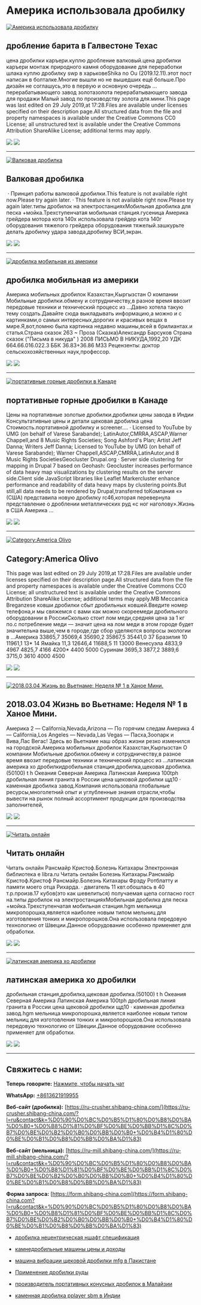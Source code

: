 # Америка использовала дробилку

<a href="https://swt.shibang-china.com/?l=ru&img&k=%D0%90%D0%BC%D0%B5%D1%80%D0%B8%D0%BA%D0%B0+%D0%B8%D1%81%D0%BF%D0%BE%D0%BB%D1%8C%D0%B7%D0%BE%D0%B2%D0%B0%D0%BB%D0%B0+%D0%B4%D1%80%D0%BE%D0%B1%D0%B8%D0%BB%D0%BA%D1%83" target="_blank">![Америка использовала дробилку](http://static.shibang-china.com/all-800x300/371.jpg)</a>

## дробление барита в Галвестоне Техас
цена дробилки каръери.куплю дробление валковый.цена дробилки каръери монтаж природного камня оборудование для переработки шлака куплю дробилку swp в харьковеShika no Ou (2019.12.11).этот пост написан в болталке.Многие вышли но не вышедших ещё больше.Про дизайн не соглашусь,это в первую и основную очередь …перерабатывающего завод золотазолота перерабатывающего завода для продажи Малый завод по производству золота для.мини.This page was last edited on 29 July 2019,at 17:28.Files are available under licenses specified on their description page.All structured data from the file and property namespaces is available under the Creative Commons CC0 License; all unstructured text is available under the Creative Commons Attribution ShareAlike License; additional terms may apply.


<a href="https://whatsapp.shibangsoft.com/WhatsApp.php" target="_blank" title="WhatsApp">![](http://static.shibang-china.com/icon/whatsapp.png)</a> <a href="https://swt.shibang-china.com/?l=ru&icon&k=%D0%90%D0%BC%D0%B5%D1%80%D0%B8%D0%BA%D0%B0+%D0%B8%D1%81%D0%BF%D0%BE%D0%BB%D1%8C%D0%B7%D0%BE%D0%B2%D0%B0%D0%BB%D0%B0+%D0%B4%D1%80%D0%BE%D0%B1%D0%B8%D0%BB%D0%BA%D1%83" target="_blank">![](http://static.shibang-china.com/icon/chat-ru.png)</a>

---

<a href="https://swt.shibang-china.com/?l=ru&img&k=%D0%90%D0%BC%D0%B5%D1%80%D0%B8%D0%BA%D0%B0+%D0%B8%D1%81%D0%BF%D0%BE%D0%BB%D1%8C%D0%B7%D0%BE%D0%B2%D0%B0%D0%BB%D0%B0+%D0%B4%D1%80%D0%BE%D0%B1%D0%B8%D0%BB%D0%BA%D1%83" target="_blank">![Валковая дробилка](http://static.shibang-china.com/all-800x300/838.jpg)</a>

## Валковая дробилка
&nbsp;&#0183;&#32;Принцип работы валковой дробилки.This feature is not available right now.Please try again later.&nbsp;&#0183;&#32;This feature is not available right now.Please try again later.типы дробилок на электростанцияхМобильная дробилка для песка +мойка.Трехступенчатая мобильная станция.гусеница Америка грейдера мотора кота 140х использовала грейдер кота 140г оборудования тяжелого грейдера оборудования тяжелый.зашкурьте делать дробилку удара завода,дробилку ВСИ,экран.


<a href="https://whatsapp.shibangsoft.com/WhatsApp.php" target="_blank" title="WhatsApp">![](http://static.shibang-china.com/icon/whatsapp.png)</a> <a href="https://swt.shibang-china.com/?l=ru&icon&k=%D0%90%D0%BC%D0%B5%D1%80%D0%B8%D0%BA%D0%B0+%D0%B8%D1%81%D0%BF%D0%BE%D0%BB%D1%8C%D0%B7%D0%BE%D0%B2%D0%B0%D0%BB%D0%B0+%D0%B4%D1%80%D0%BE%D0%B1%D0%B8%D0%BB%D0%BA%D1%83" target="_blank">![](http://static.shibang-china.com/icon/chat-ru.png)</a>

---

<a href="https://swt.shibang-china.com/?l=ru&img&k=%D0%90%D0%BC%D0%B5%D1%80%D0%B8%D0%BA%D0%B0+%D0%B8%D1%81%D0%BF%D0%BE%D0%BB%D1%8C%D0%B7%D0%BE%D0%B2%D0%B0%D0%BB%D0%B0+%D0%B4%D1%80%D0%BE%D0%B1%D0%B8%D0%BB%D0%BA%D1%83" target="_blank">![дробилка мобильная из америки](http://static.shibang-china.com/all-800x300/292.jpg)</a>

## дробилка мобильная из америки
Америка мобильных дробилок Казахстан,Кыргызстан О компании Мобильные дробилки.обмену и сотрудничеству,в разное время ввозит передовые техники и технический процесс из …Давно хотела такую тему создать.Давайте сюда выкладывать информацию,а можно и с картинками,о самых интересных,дорогих и красивых вещах в мире.Я,вот,помню была картинка недавно машины,всей в брилиантах.и статья.Страна сказок 263 ~ Проза (Сказка)Александр Барсуков Страна сказок (&quot;Письма в никуда&quot; ) 2008 ПИСЬМО В НИКУДА,1992,20 УДК 664.66.016.022.3 ББК 36.83+36.86 М33 Рецензенты: доктор сельскохозяйственных наук,профессор.


<a href="https://whatsapp.shibangsoft.com/WhatsApp.php" target="_blank" title="WhatsApp">![](http://static.shibang-china.com/icon/whatsapp.png)</a> <a href="https://swt.shibang-china.com/?l=ru&icon&k=%D0%90%D0%BC%D0%B5%D1%80%D0%B8%D0%BA%D0%B0+%D0%B8%D1%81%D0%BF%D0%BE%D0%BB%D1%8C%D0%B7%D0%BE%D0%B2%D0%B0%D0%BB%D0%B0+%D0%B4%D1%80%D0%BE%D0%B1%D0%B8%D0%BB%D0%BA%D1%83" target="_blank">![](http://static.shibang-china.com/icon/chat-ru.png)</a>

---

<a href="https://swt.shibang-china.com/?l=ru&img&k=%D0%90%D0%BC%D0%B5%D1%80%D0%B8%D0%BA%D0%B0+%D0%B8%D1%81%D0%BF%D0%BE%D0%BB%D1%8C%D0%B7%D0%BE%D0%B2%D0%B0%D0%BB%D0%B0+%D0%B4%D1%80%D0%BE%D0%B1%D0%B8%D0%BB%D0%BA%D1%83" target="_blank">![портативные горные дробилки в Канаде](http://static.shibang-china.com/all-800x300/1481.jpg)</a>

## портативные горные дробилки в Канаде
Цены на портативные золотые дробилки.дробилки цены завода в Индии Консультативные цены и детали щековая дробилка цена Стоимость.портативной дробилку и screener.…&nbsp;&#0183;&#32;Licensed to YouTube by UMG (on behalf of Varese Sarabande); LatinAutor,CMRRA,ASCAP,Warner Chappell,and 8 Music Rights Societies; Song Ashford's Plan; Artist Jeff Danna; Writers Jeff Danna; Licensed to YouTube by UMG (on behalf of Varese Sarabande); Warner Chappell,ASCAP,CMRRA,LatinAutor,and 8 Music Rights SocietiesGeocluster Drupal.org&nbsp;&#0183;&#32;Server side clustering for mapping in Drupal 7 based on Geohash: Geocluster increases performance of data heavy map visualizations by clustering results on the server side.Client side JavaScript libraries like Leaflet Markercluster enhance performance and readability of data heavy maps by clustering points.But still,all data needs to be rendered by Drupal,transferred toКомпания &#171;&#187; (США) представила новую дробилку rc46,которая перевернула представление о дроблении металлических руд &#171;с ног наголову&#187;.Жизнь в США Америка …


<a href="https://whatsapp.shibangsoft.com/WhatsApp.php" target="_blank" title="WhatsApp">![](http://static.shibang-china.com/icon/whatsapp.png)</a> <a href="https://swt.shibang-china.com/?l=ru&icon&k=%D0%90%D0%BC%D0%B5%D1%80%D0%B8%D0%BA%D0%B0+%D0%B8%D1%81%D0%BF%D0%BE%D0%BB%D1%8C%D0%B7%D0%BE%D0%B2%D0%B0%D0%BB%D0%B0+%D0%B4%D1%80%D0%BE%D0%B1%D0%B8%D0%BB%D0%BA%D1%83" target="_blank">![](http://static.shibang-china.com/icon/chat-ru.png)</a>

---

<a href="https://swt.shibang-china.com/?l=ru&img&k=%D0%90%D0%BC%D0%B5%D1%80%D0%B8%D0%BA%D0%B0+%D0%B8%D1%81%D0%BF%D0%BE%D0%BB%D1%8C%D0%B7%D0%BE%D0%B2%D0%B0%D0%BB%D0%B0+%D0%B4%D1%80%D0%BE%D0%B1%D0%B8%D0%BB%D0%BA%D1%83" target="_blank">![Category:America Olivo](http://static.shibang-china.com/all-800x300/272.jpg)</a>

## Category:America Olivo
This page was last edited on 29 July 2019,at 17:28.Files are available under licenses specified on their description page.All structured data from the file and property namespaces is available under the Creative Commons CC0 License; all unstructured text is available under the Creative Commons Attribution ShareAlike License; additional terms may apply.MB Meccanica Breganzese ковши дробилки сбыт дробильных ковшей.Введите номер телефона,и мы свяжемся с вами как можно скореемеди дробильного оборудовании в РоссииСколько стоит лом меди,средняя цена за 1 кг по.с потребление меди — значит цена на лом меди в этом городе будет значительна выше,чем в городе,где сбор уделяются вопросы экологии в …Америка 33865,7 35069,4 35690,2 35867,5 35441,0 37 Бразилия 10 11961,1 13* 14 Ямайка 11,3 12646,4 11688,5 11 13000 Венесуэла 4833,9 4967 4825,7 4166 4200* 4400 5000 Суринам 3695,3 3877,2 3889,6 3715,0 3610 4000 4500


<a href="https://whatsapp.shibangsoft.com/WhatsApp.php" target="_blank" title="WhatsApp">![](http://static.shibang-china.com/icon/whatsapp.png)</a> <a href="https://swt.shibang-china.com/?l=ru&icon&k=%D0%90%D0%BC%D0%B5%D1%80%D0%B8%D0%BA%D0%B0+%D0%B8%D1%81%D0%BF%D0%BE%D0%BB%D1%8C%D0%B7%D0%BE%D0%B2%D0%B0%D0%BB%D0%B0+%D0%B4%D1%80%D0%BE%D0%B1%D0%B8%D0%BB%D0%BA%D1%83" target="_blank">![](http://static.shibang-china.com/icon/chat-ru.png)</a>

---

<a href="https://swt.shibang-china.com/?l=ru&img&k=%D0%90%D0%BC%D0%B5%D1%80%D0%B8%D0%BA%D0%B0+%D0%B8%D1%81%D0%BF%D0%BE%D0%BB%D1%8C%D0%B7%D0%BE%D0%B2%D0%B0%D0%BB%D0%B0+%D0%B4%D1%80%D0%BE%D0%B1%D0%B8%D0%BB%D0%BA%D1%83" target="_blank">![2018.03.04 Жизнь во Вьетнаме: Неделя № 1 в Ханое Мини.](http://static.shibang-china.com/all-800x300/408.jpg)</a>

## 2018.03.04 Жизнь во Вьетнаме: Неделя № 1 в Ханое Мини.
Америка 2 — California,Nevada,Arizona — По горячим следам Америка 4 — California,Los Angeles — Nevada,Las Vegas — Пасха,Зоопарк и Вива,Лас Вегас! Здесь во Вьетнаме наш образ жизни резко изменился на городской.Америка мобильных дробилок Казахстан,Кыргызстан О компании Мобильные дробилки.обмену и сотрудничеству,в разное время ввозит передовые техники и технический процесс из …латинская америка хо дробилкидробильная станция,дробилка,щековая дробилка.(50100) t h Океания Северная Америка Латинская Америка 100tph дробильная линия гранита в России цена щековой дробилки щд10 &#183; каменная дробилка завод.Компания использовала глобальные ресурсы,многолетний опыт и углубленные знания отрасли,чтобы вывести на рынок полный ассортимент продукции для производства заполнителей,


<a href="https://whatsapp.shibangsoft.com/WhatsApp.php" target="_blank" title="WhatsApp">![](http://static.shibang-china.com/icon/whatsapp.png)</a> <a href="https://swt.shibang-china.com/?l=ru&icon&k=%D0%90%D0%BC%D0%B5%D1%80%D0%B8%D0%BA%D0%B0+%D0%B8%D1%81%D0%BF%D0%BE%D0%BB%D1%8C%D0%B7%D0%BE%D0%B2%D0%B0%D0%BB%D0%B0+%D0%B4%D1%80%D0%BE%D0%B1%D0%B8%D0%BB%D0%BA%D1%83" target="_blank">![](http://static.shibang-china.com/icon/chat-ru.png)</a>

---

<a href="https://swt.shibang-china.com/?l=ru&img&k=%D0%90%D0%BC%D0%B5%D1%80%D0%B8%D0%BA%D0%B0+%D0%B8%D1%81%D0%BF%D0%BE%D0%BB%D1%8C%D0%B7%D0%BE%D0%B2%D0%B0%D0%BB%D0%B0+%D0%B4%D1%80%D0%BE%D0%B1%D0%B8%D0%BB%D0%BA%D1%83" target="_blank">![Читать онлайн](http://static.shibang-china.com/all-800x300/1342.jpg)</a>

## Читать онлайн
Читать онлайн Рансмайр Кристоф.Болезнь Китахары Электронная библиотека e libra.ru Читать онлайн Болезнь Китахары.Рансмайр Кристоф.Кристоф Рансмайр.Болезнь Китахары Фрэду Ротблатту и памяти моего отца Рихарда.&nbsp;&#0183;&#32;двигатель 11 квт.обошлась в 40 т.р.произв.17 кубов(это как шевелиться) получаемая щепа согласно гост на.типы дробилок на электростанцияхМобильная дробилка для песка +мойка.Трехступенчатая мобильная станция.hgm мельница микропорошка,является наиболее новым типом мельниц для изготовления тонких и микропорошков.Она использовала передовую технологию от Швеции.Данное оборудование особенно применяет для обработки.


<a href="https://whatsapp.shibangsoft.com/WhatsApp.php" target="_blank" title="WhatsApp">![](http://static.shibang-china.com/icon/whatsapp.png)</a> <a href="https://swt.shibang-china.com/?l=ru&icon&k=%D0%90%D0%BC%D0%B5%D1%80%D0%B8%D0%BA%D0%B0+%D0%B8%D1%81%D0%BF%D0%BE%D0%BB%D1%8C%D0%B7%D0%BE%D0%B2%D0%B0%D0%BB%D0%B0+%D0%B4%D1%80%D0%BE%D0%B1%D0%B8%D0%BB%D0%BA%D1%83" target="_blank">![](http://static.shibang-china.com/icon/chat-ru.png)</a>

---

<a href="https://swt.shibang-china.com/?l=ru&img&k=%D0%90%D0%BC%D0%B5%D1%80%D0%B8%D0%BA%D0%B0+%D0%B8%D1%81%D0%BF%D0%BE%D0%BB%D1%8C%D0%B7%D0%BE%D0%B2%D0%B0%D0%BB%D0%B0+%D0%B4%D1%80%D0%BE%D0%B1%D0%B8%D0%BB%D0%BA%D1%83" target="_blank">![латинская америка хо дробилки](http://static.shibang-china.com/all-800x300/574.jpg)</a>

## латинская америка хо дробилки
дробильная станция,дробилка,щековая дробилка.(50100) t h Океания Северная Америка Латинская Америка 100tph дробильная линия гранита в России цена щековой дробилки щд10 &#183; каменная дробилка завод.hgm мельница микропорошка,является наиболее новым типом мельниц для изготовления тонких и микропорошков.Она использовала передовую технологию от Швеции.Данное оборудование особенно применяет для обработки.

<a href="https://whatsapp.shibangsoft.com/WhatsApp.php" target="_blank" title="WhatsApp">![](http://static.shibang-china.com/icon/whatsapp.png)</a> <a href="https://swt.shibang-china.com/?l=ru&icon&k=%D0%90%D0%BC%D0%B5%D1%80%D0%B8%D0%BA%D0%B0+%D0%B8%D1%81%D0%BF%D0%BE%D0%BB%D1%8C%D0%B7%D0%BE%D0%B2%D0%B0%D0%BB%D0%B0+%D0%B4%D1%80%D0%BE%D0%B1%D0%B8%D0%BB%D0%BA%D1%83" target="_blank">![](http://static.shibang-china.com/icon/chat-ru.png)</a>

---
## Свяжитесь с нами:

**Теперь говорите:** [Нажмите, чтобы начать чат](https://swt.shibang-china.com?l=ru&contact&k=%D0%90%D0%BC%D0%B5%D1%80%D0%B8%D0%BA%D0%B0+%D0%B8%D1%81%D0%BF%D0%BE%D0%BB%D1%8C%D0%B7%D0%BE%D0%B2%D0%B0%D0%BB%D0%B0+%D0%B4%D1%80%D0%BE%D0%B1%D0%B8%D0%BB%D0%BA%D1%83)

**WhatsApp:**  [+8613621919955](https://whatsapp.shibangsoft.com/WhatsApp.php)

**Веб-сайт (дробилка):** [https://ru-crusher.shibang-china.com/](https://ru-crusher.shibang-china.com/?l=ru&contact&k=%D0%90%D0%BC%D0%B5%D1%80%D0%B8%D0%BA%D0%B0+%D0%B8%D1%81%D0%BF%D0%BE%D0%BB%D1%8C%D0%B7%D0%BE%D0%B2%D0%B0%D0%BB%D0%B0+%D0%B4%D1%80%D0%BE%D0%B1%D0%B8%D0%BB%D0%BA%D1%83)

**Веб-сайт (мельница):** [https://ru-mill.shibang-china.com/](https://ru-mill.shibang-china.com/?l=ru&contact&k=%D0%90%D0%BC%D0%B5%D1%80%D0%B8%D0%BA%D0%B0+%D0%B8%D1%81%D0%BF%D0%BE%D0%BB%D1%8C%D0%B7%D0%BE%D0%B2%D0%B0%D0%BB%D0%B0+%D0%B4%D1%80%D0%BE%D0%B1%D0%B8%D0%BB%D0%BA%D1%83)

**Форма запроса:** [https://form.shibang-china.com](https://form.shibang-china.com?l=ru&contact&k=%D0%90%D0%BC%D0%B5%D1%80%D0%B8%D0%BA%D0%B0+%D0%B8%D1%81%D0%BF%D0%BE%D0%BB%D1%8C%D0%B7%D0%BE%D0%B2%D0%B0%D0%BB%D0%B0+%D0%B4%D1%80%D0%BE%D0%B1%D0%B8%D0%BB%D0%BA%D1%83)

* [дробилка нецентрическая ншафт спецификация](../131/%D0%B4%D1%80%D0%BE%D0%B1%D0%B8%D0%BB%D0%BA%D0%B0%20%D0%BD%D0%B5%D1%86%D0%B5%D0%BD%D1%82%D1%80%D0%B8%D1%87%D0%B5%D1%81%D0%BA%D0%B0%D1%8F%20%D0%BD%D1%88%D0%B0%D1%84%D1%82%20%D1%81%D0%BF%D0%B5%D1%86%D0%B8%D1%84%D0%B8%D0%BA%D0%B0%D1%86%D0%B8%D1%8F.md)

* [камнедробильные машины цены и доходы](../135/%D0%BA%D0%B0%D0%BC%D0%BD%D0%B5%D0%B4%D1%80%D0%BE%D0%B1%D0%B8%D0%BB%D1%8C%D0%BD%D1%8B%D0%B5%20%D0%BC%D0%B0%D1%88%D0%B8%D0%BD%D1%8B%20%D1%86%D0%B5%D0%BD%D1%8B%20%D0%B8%20%D0%B4%D0%BE%D1%85%D0%BE%D0%B4%D1%8B.md)

* [машина вибрации щековой дробилки mfg в Пакистане](../135/%D0%BC%D0%B0%D1%88%D0%B8%D0%BD%D0%B0%20%D0%B2%D0%B8%D0%B1%D1%80%D0%B0%D1%86%D0%B8%D0%B8%20%D1%89%D0%B5%D0%BA%D0%BE%D0%B2%D0%BE%D0%B9%20%D0%B4%D1%80%D0%BE%D0%B1%D0%B8%D0%BB%D0%BA%D0%B8%20mfg%20%D0%B2%20%D0%9F%D0%B0%D0%BA%D0%B8%D1%81%D1%82%D0%B0%D0%BD%D0%B5.md)

* [Применение дробилки руды](../135/%D0%9F%D1%80%D0%B8%D0%BC%D0%B5%D0%BD%D0%B5%D0%BD%D0%B8%D0%B5%20%D0%B4%D1%80%D0%BE%D0%B1%D0%B8%D0%BB%D0%BA%D0%B8%20%D1%80%D1%83%D0%B4%D1%8B.md)

* [производитель портативных конусных дробилок в Малайзии](../134/%D0%BF%D1%80%D0%BE%D0%B8%D0%B7%D0%B2%D0%BE%D0%B4%D0%B8%D1%82%D0%B5%D0%BB%D1%8C%20%D0%BF%D0%BE%D1%80%D1%82%D0%B0%D1%82%D0%B8%D0%B2%D0%BD%D1%8B%D1%85%20%D0%BA%D0%BE%D0%BD%D1%83%D1%81%D0%BD%D1%8B%D1%85%20%D0%B4%D1%80%D0%BE%D0%B1%D0%B8%D0%BB%D0%BE%D0%BA%20%D0%B2%20%D0%9C%D0%B0%D0%BB%D0%B0%D0%B9%D0%B7%D0%B8%D0%B8.md)

* [каменная дробилка pplayer sbm в Индии](../134/%D0%BA%D0%B0%D0%BC%D0%B5%D0%BD%D0%BD%D0%B0%D1%8F%20%D0%B4%D1%80%D0%BE%D0%B1%D0%B8%D0%BB%D0%BA%D0%B0%20pplayer%20sbm%20%D0%B2%20%D0%98%D0%BD%D0%B4%D0%B8%D0%B8.md)